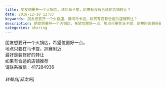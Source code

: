 ```yaml
---
title: 朋友想要开一个火锅店，请问马卡提，趴赛有没有合适的店铺转让？
date: 2018-12-18 12:03
keywords: 朋友想要开一个火锅店，请问马卡提，趴赛有没有合适的店铺转让？
description: 朋友想要开一个火锅店，希望位置好一点，地点只要在马卡提，趴赛附近最好是装修好的转让如果有合适的店铺推荐请联系微信：417284936
categories: sharing
---
```

<td class="t_f" id="postmessage_2514767">

朋友想要开一个火锅店，希望位置好一点，<br/>
地点只要在马卡提，趴赛附近<br/>
最好是装修好的转让<br/>
如果有合适的店铺推荐<br/>
请联系微信：417284936</td>
###### 转载自[菲龙网]